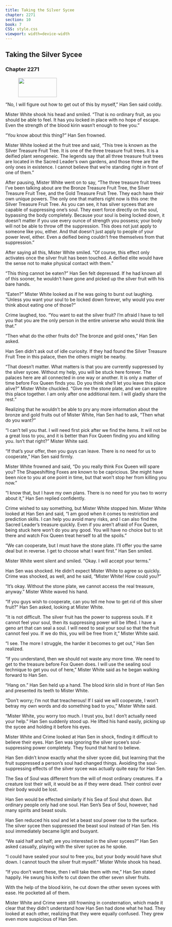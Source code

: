 ```yaml
---
title: Taking the Silver Sycee
chapter: 2271
section: 10
book: 7
CSS: style.css
viewport: width=device-width
---
```


## Taking the Silver Sycee

### Chapter 2271

<figure>
	<img src="../Images/gem.gif" alt="" id="gem" width="120" height="60" />
</figure>

“No, I will figure out how to get out of this by myself,” Han Sen said coldly.

Mister White shook his head and smiled. “That is no ordinary fruit, as you should be able to feel. It has you locked in place with no hope of escape. Even the strength of the blood kirin wasn’t enough to free you.”

“You know about this thing?” Han Sen frowned.

Mister White looked at the fruit tree and said, “This tree is known as the Silver Treasure Fruit Tree. It is one of the three treasure fruit trees. It is a deified plant xenogeneic. The legends say that all three treasure fruit trees are located in the Sacred Leader’s own gardens, and those three are the only ones in existence. I cannot believe that we’re standing right in front of one of them.”

After pausing, Mister White went on to say, “The three treasure fruit trees I’ve been talking about are the Bronze Treasure Fruit Tree, the Silver Treasure Fruit Tree, and the Gold Treasure Fruit Tree. They each have their own unique powers. The only one that matters right now is this one: the Silver Treasure Fruit Tree. As you can see, it has silver sycees that are capable of suppressing one’s soul. They exert force directly on the soul, bypassing the body completely. Because your soul is being locked down, it doesn’t matter if you use every ounce of strength you possess; your body will not be able to throw off the suppression. This does not just apply to someone like you, either. And that doesn’t just apply to people of your power level, either. Even a deified being couldn’t free themselves from that suppression.”

After saying all this, Mister White smiled. “Of course, this effect only activates once the silver fruit has been touched. A deified elite would have the sense not to make physical contact with them.”

“This thing cannot be eaten?” Han Sen felt depressed. If he had known all of this sooner, he wouldn’t have gone and picked up the silver fruit with his bare hands.

“Eaten?” Mister White looked as if he was going to burst out laughing. “Unless you want your soul to be locked down forever, why would you ever think about eating one of those?”

Crime laughed, too. “You want to eat the silver fruit? I’m afraid I have to tell you that you are the only person in the entire universe who would think like that.”

“Then what do the other fruits do? The bronze and gold ones,” Han Sen asked.

Han Sen didn’t ask out of idle curiosity. If they had found the Silver Treasure Fruit Tree in this palace, then the others might be nearby.

“That doesn’t matter. What matters is that you are currently suppressed by the silver sycee. Without my help, you will be stuck here forever. The palaces here are all connected in one way or another. It is only a matter of time before Fox Queen finds you. Do you think she’ll let you leave this place alive?” Mister White chuckled. “Give me the stone plate, and we can explore this place together. I am only after one additional item. I will gladly share the rest.”

Realizing that he wouldn’t be able to pry any more information about the bronze and gold fruits out of Mister White, Han Sen had to ask, “Then what do you want?”

“I can’t tell you that. I will need first pick after we find the items. It will not be a great loss to you, and it is better than Fox Queen finding you and killing you. Isn’t that right?” Mister White said.

“If that’s your offer, then you guys can leave. There is no need for us to cooperate,” Han Sen said firmly.

Mister White frowned and said, “Do you really think Fox Queen will spare you? The Shapeshifting Foxes are known to be capricious. She might have been nice to you at one point in time, but that won’t stop her from killing you now.”

“I know that, but I have my own plans. There is no need for you two to worry about it,” Han Sen replied confidently.

Crime wished to say something, but Mister White stopped him. Mister White looked at Han Sen and said, “I am good when it comes to restriction and prediction skills. I can help you avoid many risks, and I can also find the Sacred Leader’s treasure quickly. Even if you aren’t afraid of Fox Queen, being stuck here won’t do you any good. You will have no choice but to sit there and watch Fox Queen treat herself to all the spoils.”

“We can cooperate, but I must have the stone plate. I’ll offer you the same deal but in reverse. I get to choose what I want first.” Han Sen smiled.

Mister White went silent and smiled. “Okay. I will accept your terms.”

Han Sen was shocked. He didn’t expect Mister White to agree so quickly. Crime was shocked, as well, and he said, “Mister White! How could you?”

“It’s okay. Without the stone plate, we cannot access the real treasure, anyway.” Mister White waved his hand.

“If you guys wish to cooperate, can you tell me how to get rid of this silver fruit?” Han Sen asked, looking at Mister White.

“It is not difficult. The silver fruit has the power to suppress souls. If it cannot feel your soul, then its suppressing power will be lifted. I have a geno art that can seal a soul. I will need to seal your soul so that the fruit cannot feel you. If we do this, you will be free from it,” Mister White said.

“I see. The more I struggle, the harder it becomes to get out,” Han Sen realized.

“If you understand, then we should not waste any more time. We need to get to the treasure before Fox Queen does. I will use the sealing soul technique to get you out of here,” Mister White said as he began walking forward to Han Sen.

“Hang on.” Han Sen held up a hand. The blood kirin slid in front of Han Sen and presented its teeth to Mister White.

“Don’t worry; I’m not that treacherous! If I said we will cooperate, I won’t betray my own words and do something bad to you,” Mister White said.

“Mister White, you worry too much. I trust you, but I don’t actually need your help.” Han Sen suddenly stood up. He lifted his hand easily, picking up the sycee and holding it before his eyes.

Mister White and Crime looked at Han Sen in shock, finding it difficult to believe their eyes. Han Sen was ignoring the silver sycee’s soul-suppressing power completely. They found that hard to believe.

Han Sen didn’t know exactly what the silver sycee did, but learning that the fruit suppressed a person’s soul had changed things. Avoiding the soul-suppressing effects of the silver sycee was actually quite easy for Han Sen.

The Sea of Soul was different from the will of most ordinary creatures. If a creature lost their will, it would be as if they were dead. Their control over their body would be lost.

Han Sen would be effected similarly if his Sea of Soul shut down. But ordinary people only had one soul. Han Sen’s Sea of Soul, however, had many spirits and beast souls.

Han Sen reduced his soul and let a beast soul power rise to the surface. The silver sycee then suppressed the beast soul instead of Han Sen. His soul immediately became light and buoyant.

“We said half and half; are you interested in the silver sycees?” Han Sen asked casually, playing with the silver sycee as he spoke.

“I could have sealed your soul to free you, but your body would have shut down. I cannot touch the silver fruit myself.” Mister White shook his head.

“If you don’t want these, then I will take them with me,” Han Sen stated happily. He swung his knife to cut down the other seven silver fruits.

With the help of the blood kirin, he cut down the other seven sycees with ease. He pocketed all of them.

Mister White and Crime were still frowning in consternation, which made it clear that they didn’t understand how Han Sen had done what he had. They looked at each other, realizing that they were equally confused. They grew even more suspicious of Han Sen.